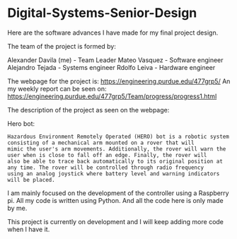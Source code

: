 # Digital-Systems-Senior-Design

Here are the software advances I have made for my final project design. 


The team of the project is formed by:

Alexander Davila (me) - Team Leader
Mateo Vasquez         - Software engineer
Alejandro Tejada      - Systems engineer
Rdolfo Leiva          - Hardware engineer

The webpage for the project is: https://engineering.purdue.edu/477grp5/
An my weekly report can be seen on: https://engineering.purdue.edu/477grp5/Team/progress/progress1.html


The description of the project as seen on the webpage:


  Hero bot:

    Hazardous Environment Remotely Operated (HERO) bot is a robotic system consisting of a mechanical arm mounted on a rover that will         mimic the user's arm movements. Additionally, the rover will warn the user when is close to fall off an edge. Finally, the rover will       also be able to trace back automatically to its original position at any time. The rover will be controlled through radio frequency         using an analog joystick where battery level and warning indicators will be placed.



I am mainly focused on the development of the controller using a Raspberry pi. 
All my code is written using Python. And all the code here is only made by me. 


This project is currently on development and I will keep adding more code when I have it.

